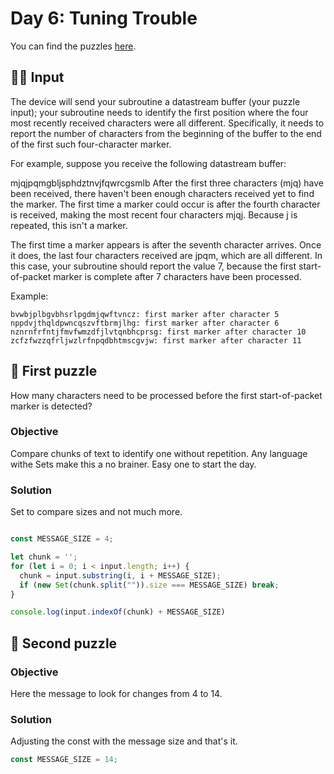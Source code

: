# Day 6: Tuning Trouble

You can find the puzzles [here](https://adventofcode.com/2022/day/6).

## ✍🏼 Input

The device will send your subroutine a datastream buffer (your puzzle input); your subroutine needs to identify the first position where the four most recently received characters were all different. Specifically, it needs to report the number of characters from the beginning of the buffer to the end of the first such four-character marker.

For example, suppose you receive the following datastream buffer:

mjqjpqmgbljsphdztnvjfqwrcgsmlb
After the first three characters (mjq) have been received, there haven't been enough characters received yet to find the marker. The first time a marker could occur is after the fourth character is received, making the most recent four characters mjqj. Because j is repeated, this isn't a marker.

The first time a marker appears is after the seventh character arrives. Once it does, the last four characters received are jpqm, which are all different. In this case, your subroutine should report the value 7, because the first start-of-packet marker is complete after 7 characters have been processed.

Example:

```text
bvwbjplbgvbhsrlpgdmjqwftvncz: first marker after character 5
nppdvjthqldpwncqszvftbrmjlhg: first marker after character 6
nznrnfrfntjfmvfwmzdfjlvtqnbhcprsg: first marker after character 10
zcfzfwzzqfrljwzlrfnpqdbhtmscgvjw: first marker after character 11
```

## 🧩 First puzzle

How many characters need to be processed before the first start-of-packet marker is detected?

### Objective

Compare chunks of text to identify one without repetition.
Any language withe Sets make this a no brainer. Easy one to start the day.

### Solution

Set to compare sizes and not much more.

```js

const MESSAGE_SIZE = 4;

let chunk = '';
for (let i = 0; i < input.length; i++) {
  chunk = input.substring(i, i + MESSAGE_SIZE);
  if (new Set(chunk.split("")).size === MESSAGE_SIZE) break;
}

console.log(input.indexOf(chunk) + MESSAGE_SIZE)
```

## 🧩 Second puzzle

### Objective

Here the message to look for changes from 4 to 14.

### Solution

Adjusting the const with the message size and that's it.

```js
const MESSAGE_SIZE = 14;
```
